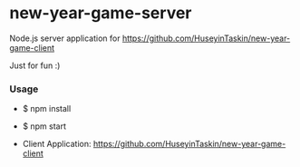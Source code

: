 # new-year-game-server

Node.js server application for https://github.com/HuseyinTaskin/new-year-game-client

Just for fun :)

### Usage
* $ npm install

* $ npm start

* Client Application: https://github.com/HuseyinTaskin/new-year-game-client
